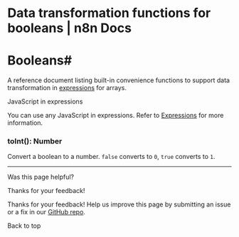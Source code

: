 # Data transformation functions for booleans | n8n Docs

[ ](https://github.com/n8n-io/n8n-docs/edit/main/docs/code/builtin/data-transformation-functions/booleans.md "Edit this page")

# Booleans#

A reference document listing built-in convenience functions to support data transformation in [expressions](../../../../glossary/#expression-n8n) for arrays.

JavaScript in expressions

You can use any JavaScript in expressions. Refer to [Expressions](../../../expressions/) for more information.

###  toInt(): Number #

Convert a boolean to a number. `false` converts to `0`, `true` converts to `1`. 

* * *

Was this page helpful? 

Thanks for your feedback! 

Thanks for your feedback! Help us improve this page by submitting an issue or a fix in our [GitHub repo](https://github.com/n8n-io/n8n-docs). 

Back to top